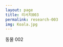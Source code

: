 ```yaml
---
layout: page
title: 리서치003
permalink: research-003
img: Koala.jpg
---
```


<div class="area-summary" markdown="1">
동물 002
</div>
